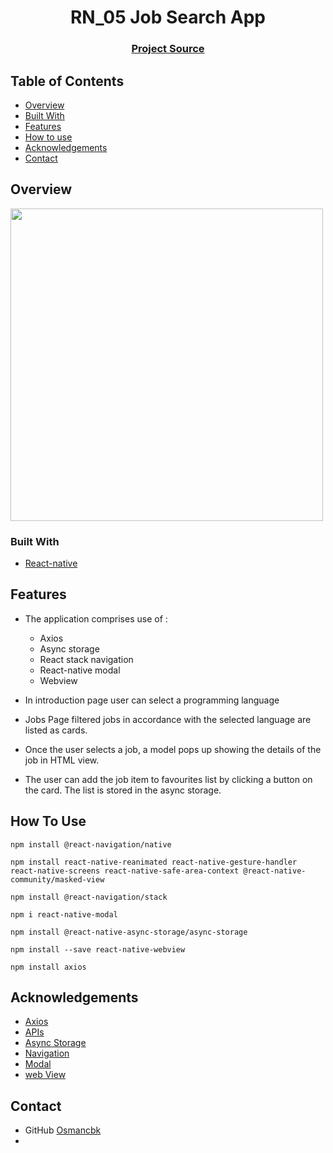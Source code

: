 <h1 align="center">RN_05 Job Search App</h1>


<div align="center">
  <h3>
    <a href="https://github.com/osmancbk/RN_05_Job_Search_App">
      Project Source
    </a>
 
  </h3>
</div>

<!-- TABLE OF CONTENTS -->

## Table of Contents

- [Overview](#overview)
- [Built With](#built-with)
- [Features](#features)
- [How to use](#how-to-use)
- [Acknowledgements](#acknowledgements)
- [Contact](#contact)

<!-- OVERVIEW -->

## Overview

<img src="src/assets/jobs.gif" height="500">

### Built With

<!-- This section should list any major frameworks that you built your project using. Here are a few examples.-->

- [React-native](https://reactnative.dev/)


## Features

- The application comprises use of :
  * Axios 
  * Async storage
  * React stack navigation 
  * React-native modal
  * Webview

- In introduction page user can select a programming language
- Jobs Page filtered jobs in accordance with the selected language are listed as cards.
- Once the user selects a job, a model pops up showing the details of the job in HTML view. 
- The user can add the job item to favourites list by clicking a button on the card. The list is stored in the async storage.
## How To Use

```
npm install @react-navigation/native
```

```
npm install react-native-reanimated react-native-gesture-handler react-native-screens react-native-safe-area-context @react-native-community/masked-view
```

```
npm install @react-navigation/stack
```

```
npm i react-native-modal
```

```
npm install @react-native-async-storage/async-storage
```

```
npm install --save react-native-webview
```

```
npm install axios
```

## Acknowledgements

<!-- This section should list any articles or add-ons/plugins that helps you to complete the project. This is optional but it will help you in the future. For exmpale -->
- [Axios](https://www.npmjs.com/package/react-native-axios)
- [APIs](https://jobs.github.com/api)
- [Async Storage](https://react-native-async-storage.github.io/async-storage/docs/install/)
- [Navigation](https://reactnavigation.org/docs/getting-started)
- [Modal](https://github.com/react-native-modal/react-native-modal)
- [web View](https://github.com/react-native-webview/react-native-webview)

## Contact

- GitHub [Osmancbk](https://github.com/osmancbk)
-
